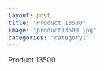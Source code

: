 ```yaml
---
layout: post
title: "Product 13500"
image: "product13500.jpg"
categories: "category1"
---
```

Product 13500

